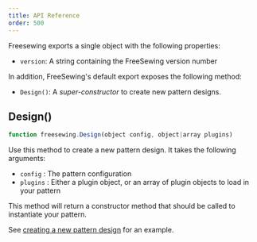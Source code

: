 ```yaml
---
title: API Reference
order: 500
---
```


Freesewing exports a single object with the following properties:

- `version`: A string containing the FreeSewing version number

In addition, FreeSewing's default export exposes the following method:

- `Design()`: A *super-constructor* to create new pattern designs.

## Design()

```js
function freesewing.Design(object config, object|array plugins)
```

Use this method to create a new pattern design. It takes the following arguments:

- `config` : The pattern configuration
- `plugins` : Either a plugin object, or an array of plugin objects to load in your pattern

<Tip>

This method will return a constructor method that should be called to instantiate your pattern.

See [creating a new pattern design](/concepts/new-design) for an example.

</Tip>